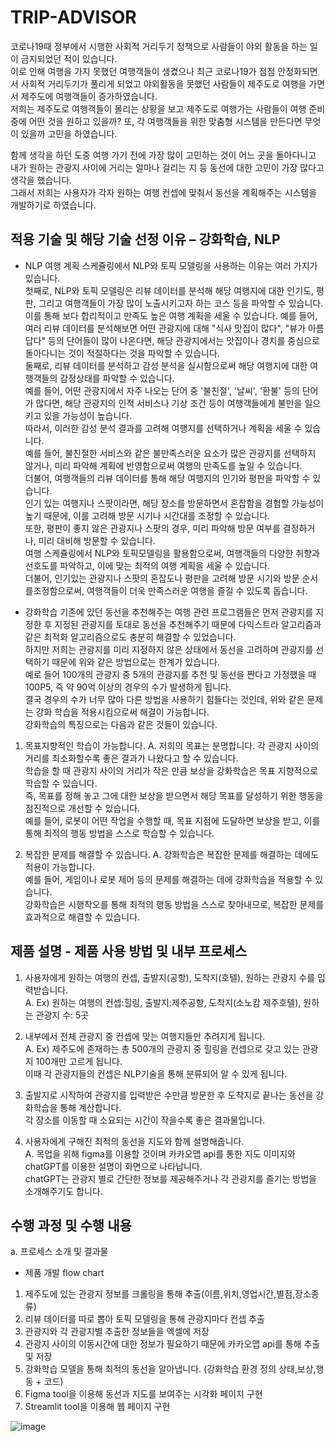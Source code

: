 # TRIP-ADVISOR
코로나19때 정부에서 시행한 사회적 거리두기 정책으로 사람들이 야외 활동을 하는 일이 금지되었던 적이 있습니다.<br>
이로 인해 여행을 가지 못했던 여행객들이 생겼으나 최근 코로나19가 점점 안정화되면서 사회적 거리두기가 풀리게 되었고 야외활동을 못했던 사람들이 제주도로 여행을 가면서 제주도에 여행객들이 증가하였습니다.<br>
저희는 제주도로 여행객들이 몰리는 상황을 보고 제주도로 여행가는 사람들이 여행 준비 중에 어떤 것을 원하고 있을까? 또, 각 여행객들을 위한 맞춤형 시스템을 만든다면 무엇이 있을까 고민을 하였습니다.<br>

함께 생각을 하던 도중 여행 가기 전에 가장 많이 고민하는 것이 어느 곳을 돌아다니고 내가 원하는 관광지 사이에 거리는 얼마나 걸리는 지 등 동선에 대한 고민이 가장 많다고 생각을 했습니다.<br>
그래서 저희는 사용자가 각자 원하는 여행 컨셉에 맞춰서 동선을 계획해주는 시스템을 개발하기로 하였습니다.<br>

## 적용 기술 및 해당 기술 선정 이유 – 강화학습, NLP
- NLP
여행 계획 스케쥴링에서 NLP와 토픽 모델링을 사용하는 이유는 여러 가지가 있습니다.<br>
첫째로, NLP와 토픽 모델링은 리뷰 데이터를 분석해 해당 여행지에 대한 인기도, 평판, 그리고 여행객들이 가장 많이 노출시키고자 하는 코스 등을 파악할 수 있습니다.<br>
이를 통해 보다 합리적이고 만족도 높은 여행 계획을 세울 수 있습니다. 예를 들어, 여러 리뷰 데이터를 분석해보면 어떤 관광지에 대해 "식사 맛집이 많다", "뷰가 아름답다" 등의 단어들이 많이 나온다면, 해당 관광지에서는 맛집이나 경치를
중심으로 돌아다니는 것이 적절하다는 것을 파악할 수 있습니다.<br>
둘째로, 리뷰 데이터를 분석하고 감성 분석을 실시함으로써 해당 여행지에 대한 여행객들의 감정상태를 파악할 수 있습니다.<br>
예를 들어, 어떤 관광지에서 자주 나오는 단어 중 '불친절', '날씨', '환불' 등의 단어가 많다면, 해당 관광지의 인적 서비스나 기상 조건 등이 여행객들에게 불만을 일으키고 있을 가능성이 높습니다.<br>
따라서, 이러한 감성 분석 결과를 고려해 여행지를 선택하거나 계획을 세울 수 있습니다.<br>
예를 들어, 불친절한 서비스와 같은 불만족스러운 요소가 많은 관광지를 선택하지 않거나, 미리 파악해 계획에 반영함으로써 여행의 만족도를 높일 수 있습니다.<br>
더불어, 여행객들의 리뷰 데이터를 통해 해당 여행지의 인기와 평판을 파악할 수 있습니다.<br> 인기 있는 여행지나 스팟이라면, 해당 장소를 방문하면서 혼잡함을 경험할 가능성이 높기 때문에, 이를 고려해 방문 시기나 시간대를 조정할 수 있습니다.<br>
또한, 평판이 좋지 않은 관광지나 스팟의 경우, 미리 파악해 방문 여부를 결정하거나, 미리 대비해 방문할 수 있습니다.<br>
여행 스케쥴링에서 NLP와 토픽모델링을 활용함으로써, 여행객들의 다양한 취향과 선호도를 파악하고, 이에 맞는 최적의 여행 계획을 세울 수 있습니다.<br> 
더불어, 인기있는 관광지나 스팟의 혼잡도나 평판을 고려해 방문 시기와 방문 순서를조정함으로써, 여행객들이 더욱 만족스러운 여행을 즐길 수 있도록 돕습니다.<br>

- 강화학습
기존에 있던 동선을 추천해주는 여행 관련 프로그램들은 먼저 관광지를 지정한 후 지정된 관광지를 토대로 동선을 추천해주기 때문에 다익스트라 알고리즘과 같은 최적화 알고리즘으로도 충분히 해결할 수 있었습니다.<br>
하지만 저희는 관광지를 미리 지정하지 않은 상태에서 동선을 고려하며 관광지를 선택하기 때문에 위와 같은 방법으로는 한계가 있습니다.<br>
예로 들어 100개의 관광지 중 5개의 관광지를 추천 및 동선을 짠다고 가정했을 때 100P5, 즉 약 90억 이상의 경우의 수가 발생하게 됩니다.<br>
결국 경우의 수가 너무 많아 다른 방법을 사용하기 힘들다는 것인데, 위와 같은 문제는 강화 학습을 적용시킴으로써 해결이 가능합니다.<br>
강화학습의 특징으로는 다음과 같은 것들이 있습니다.<br>

1. 목표지향적인 학습이 가능합니다.
A. 저희의 목표는 분명합니다. 각 관광지 사이의 거리를 최소화할수록 좋은 결과가 나왔다고 할 수 있습니다.<br> 학습을 할 때 관광지 사이의 거리가 작은 만큼 보상을 강화학습은 목표 지향적으로 학습할 수 있습니다.<br>
즉, 목표를 정해 놓고 그에 대한 보상을 받으면서 해당 목표를 달성하기 위한 행동을 점진적으로 개선할 수 있습니다.<br> 
예를 들어, 로봇이 어떤 작업을 수행할 때, 목표 지점에 도달하면 보상을 받고, 이를 통해 최적의 행동 방법을 스스로 학습할 수 있습니다.<br>

2. 복잡한 문제를 해결할 수 있습니다.
A. 강화학습은 복잡한 문제를 해결하는 데에도 적용이 가능합니다.<br>
예를 들어, 게임이나 로봇 제어 등의 문제를 해결하는 데에 강화학습을 적용할 수 있습니다.<br>
강화학습은 시행착오를 통해 최적의 행동 방법을 스스로 찾아내므로, 복잡한 문제를 효과적으로 해결할 수 있습니다.<br>

## 제품 설명 - 제품 사용 방법 및 내부 프로세스
1. 사용자에게 원하는 여행의 컨셉, 출발지(공항), 도착지(호텔), 원하는 관광지 수를 입력받습니다.<br>
A. Ex) 원하는 여행의 컨셉:힐링, 출발지:제주공항, 도착지(소노캄 제주호텔), 원하는 관광지 수: 5곳<br>

2. 내부에서 전체 관광지 중 컨셉에 맞는 여행지들만 추려지게 됩니다.<br>
A. Ex) 제주도에 존재하는 총 500개의 관광지 중 힐링을 컨셉으로 갖고 있는 관광지 100개만 고르게 됩니다.<br>
이때 각 관광지들의 컨셉은 NLP기술을 통해 분류되어 알 수 있게 됩니다.<br>

3. 출발지로 시작하여 관광지를 입력받은 수만큼 방문한 후 도착지로 끝나는 동선을 강화학습을 통해 계산합니다.<br> 각 장소를 이동할 때 소요되는 시간이
작을수록 좋은 결과물입니다.<br>

4. 사용자에게 구해진 최적의 동선을 지도와 함께 설명해줍니다.<br>
A. 목업을 위해 figma를 이용할 것이며 카카오맵 api를 통한 지도 이미지와 chatGPT를 이용한 설명이 화면으로 나타납니다.<br>
chatGPT는 관광지 별로 간단한 정보를 제공해주거나 각 관광지를 즐기는 방법을 소개해주기도 합니다.<br>

## 수행 과정 및 수행 내용
a. 프로세스 소개 및 결과물<br>
- 제품 개발 flow chart<br>
1. 제주도에 있는 관광지 정보를 크롤링을 통해 추출(이름,위치,영업시간,별점,장소종류)<br>
2. 리뷰 데이터를 따로 뽑아 토픽 모델링을 통해 관광지마다 컨셉 추출<br>
3. 관광지와 각 관광지별 추출한 정보들을 엑셀에 저장<br>
4. 관광지 사이의 이동시간에 대한 정보가 필요하기 때문에 카카오맵 api를 통해 추출 및 저장<br>
5. 강화학습 모델을 통해 최적의 동선을 알아냅니다. (강화학습 환경 정의 상태,보상,행동 + 코드)<br>
6. Figma tool을 이용해 동선과 지도를 보여주는 시각화 페이지 구현<br>
7. Streamlit tool을 이용해 웹 페이지 구현

![image](https://github.com/sparkerhoney/trip_advisor/assets/108461006/23b122c3-7f68-4859-8c94-afb41726cecf)

